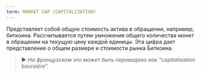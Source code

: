 ```yaml
---
term: MARKET CAP (CAPITALIZATION)
---
```


Представляет собой общую стоимость актива в обращении, например, биткоина. Рассчитывается путем умножения общего количества монет в обращении на текущую цену каждой единицы. Эта цифра дает представление о общем размере и стоимости рынка Биткоина.

> ► *На французском это может быть переведено как "capitalisation boursière".*